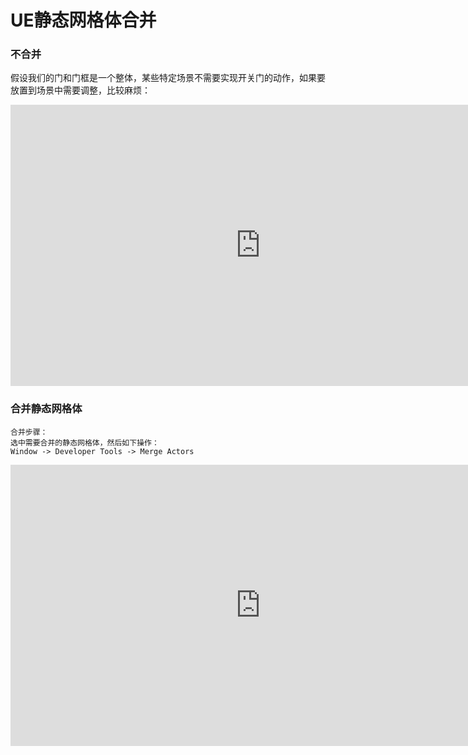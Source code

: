 # UE静态网格体合并

### 不合并
假设我们的门和门框是一个整体，某些特定场景不需要实现开关门的动作，如果要放置到场景中需要调整，比较麻烦：

<!-- <video src="./video/staticMeshMerge-1.mp4" controls width="600"></video> -->
<iframe src="https://player.youku.com/embed/XNjQ2MjMxMzg4MA" scrolling="no" border="0" frameborder="no" width="800" height="450" framespacing="0" allowfullscreen="true"></iframe>

### 合并静态网格体
```
合并步骤：
选中需要合并的静态网格体，然后如下操作：
Window -> Developer Tools -> Merge Actors
```

<!-- <video src="./video/staticMeshMerge-2.mp4" controls width="600"></video> -->
<iframe src="https://player.youku.com/embed/XNjQ2OTk5NjY2OA" scrolling="no" border="0" frameborder="no" width="800" height="450" framespacing="0" allowfullscreen="true"></iframe>